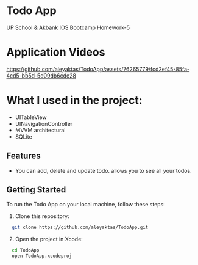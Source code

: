 # Todo App

UP School & Akbank IOS Bootcamp Homework-5

# Application Videos

https://github.com/aleyaktas/TodoApp/assets/76265779/fcd2ef45-85fa-4cd5-bb5d-5d09db6cde28

# What I used in the project:
- UITableView
- UINavigationController
- MVVM architectural
- SQLite

## Features

- You can add, delete and update todo. allows you to see all your todos.

## Getting Started

To run the Todo App on your local machine, follow these steps:

1. Clone this repository:

```bash
  git clone https://github.com/aleyaktas/TodoApp.git
```

2. Open the project in Xcode:

```bash
  cd TodoApp
  open TodoApp.xcodeproj
```
